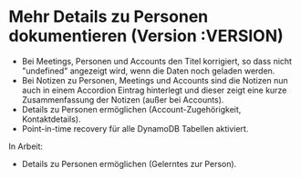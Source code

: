 # Mehr Details zu Personen dokumentieren (Version :VERSION)

- Bei Meetings, Personen und Accounts den Titel korrigiert, so dass nicht "undefined" angezeigt wird, wenn die Daten noch geladen werden.
- Bei Notizen zu Personen, Meetings und Accounts sind die Notizen nun auch in einem Accordion Eintrag hinterlegt und dieser zeigt eine kurze Zusammenfassung der Notizen (außer bei Accounts).
- Details zu Personen ermöglichen (Account-Zugehörigkeit, Kontaktdetails).
- Point-in-time recovery für alle DynamoDB Tabellen aktiviert.

In Arbeit:

- Details zu Personen ermöglichen (Gelerntes zur Person).
